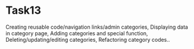 # Task13
Creating reusable code/navigation links/admin categories, Displaying data in category page, Adding categories and special function, Deleting/updating/editing categories, Refactoring category codes..
